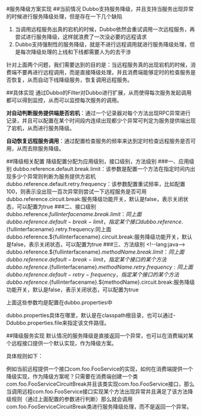 #服务降级方案实现
##当前情况
Dubbo支持服务降级，并且支持当服务出现异常的时候进行服务降级处理，但是存在一下几个缺陷


1. 当调用远程服务出真的宕机的时候，Dubbo依然会重试调用一次远程服务，再尝试进行服务降级，这样就浪费了一次没必要的远程请求<br/>
2. Dubbo支持强制性的服务降级，就是不进行远程调用就进行服务降级处理，但是每次降级处理的上线和下线都需要人为的去干涉<br/>


针对上面两个问题，我们需要达到的目的是：当远程服务真的出现宕机的时候，消费端不要再进行远程调用，而是直接降级处理，并且消费端能够定时的检查服务是否恢复，从而自动下线降级服务，恢复调用远程服务。

##具体实现
通过Dubbo的Filter对Dubbo进行扩展，从而使得每次服务发起调用都可以得到监控，从而可以监控每次服务的调用。

**对自动判断服务提供端是否宕机**：通过一个记录器对每个方法出现RPC异常进行记录，并且可以配置在某个时间段内连续出现都少个异常可判定为服务提供端出现了宕机，从而进行服务降级。

**自动恢复远程服务调用**：通过配置检查服务的频率来达到定时检查远程服务是否可用，从而去除服务降级。

##降级相关配置
降级配置分配为应用级别，接口级别，方法级别
###一、应用级别
    <!--lang:java-->
    dubbo.reference.default.break.limit：该参数是配置一个方法在指定时间内出现多少个异常则判断为服务提供方宕机
    dubbo.reference.default.retry.frequency：该参数配置重试频率，比如配置100，则表示没出现一百次异常则尝试一下远程服务是否可用
    dubbo.reference.circuit.break:服务降级功能开关，默认是false，表示关闭状态，可以配置为true
###二、接口级别
    <!--lang:java-->
    dubbo.reference.${fullinterfacename}.break.limit：同上面dubbo.reference.default-break-limit，指定某个接口
    dubbo.reference.${fullinterfacename}.retry.frequency:同上面
    dubbo.reference.${fullinterfacename}.circuit.break:服务降级功能开关，默认是false，表示关闭状态，可以配置为true
###三、方法级别
    <!--lang:java-->
    dubbo.reference.${fullinterfacename}.${methodName}.break.limit：同上面dubbo.reference.default-break-limit，指定某个接口的某个方法
    dubbo.reference.${fullinterfacename}.${methodName}.retry.frequency:同上面dubbo.reference.default-retry-frequency，指定某个接口的某个方法
    dubbo.reference.${fullinterfacename}.${methodName}.circuit.break:服务降级功能开关，默认是false，表示关闭状态，可以配置为true
    
上面这些参数均是配置在dubbo.properties中

dubbo.properties具体在哪里，默认是在classpath根目录，也可以通过-Ddubbo.properties.file来指定该文件路径。



##降级服务实现
默认情况的服务降级是直接返回一个异常，也可以在消费端对某个远程接口提供一个默认实现，作为降级方案。

具体规则如下：

例如当前远程提供一个接口com.foo.FooService的实现，如何在消费端提供一个降级实现，作为降级方案呢？只需要在消费端创建一个类com.foo.FooServiceCircuitBreak并且该类实现com.foo.FooService接口，那么当调用远程com.foo.FooService接口实现某个方法出现异常并且满足了该方法降级规则（通过上面配置的参数进行判断）那么就会调用com.foo.FooServiceCircuitBreak类进行服务降级处理，而不是返回一个异常。






